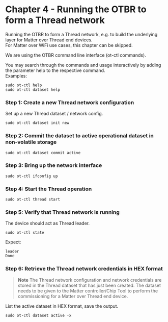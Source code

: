 # Chapter 4 - Running the OTBR to form a Thread network

Running the OTBR to form a Thread network, e.g. to build the underlying layer for Matter over Thread end devices. <br> 
For Matter over WiFi use cases, this chapter can be skipped. <br>

We are using the OTBR command line interface (ot-ctl commands).

You may search through the commands and usage interactively by adding the parameter help to the respective command.<br> Examples:

```
sudo ot-ctl help
sudo ot-ctl dataset help
```

### Step 1: Create a new Thread network configuration

Set up a new Thread dataset / network config.

```
sudo ot-ctl dataset init new
```

### Step 2: Commit the dataset to active operational dataset in non-volatile storage

```
sudo ot-ctl dataset commit active
```

### Step 3: Bring up the network interface
```
sudo ot-ctl ifconfig up
```

### Step 4: Start the Thread operation
```
sudo ot-ctl thread start
```

### Step 5: Verify that Thread network is running
The device should act as Thread leader.

```
sudo ot-ctl state
```

Expect:
```
leader
Done
```

### Step 6: Retrieve the Thread network credentials in HEX format

> **Note**
 The Thread network configuration and network credentials are stored in the Thread dataset that has just been created. The dataset needs to be given to the Matter controller/Chip Tool to perform the commissioning for a Matter over Thread end device.

List the active dataset in HEX format, save the output.
```
sudo ot-ctl dataset active -x
```
